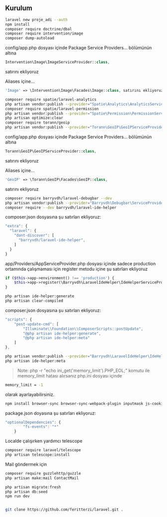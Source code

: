 ## Kurulum
```bash
laravel new proje_adi --auth
npm install
composer require doctrine/dbal
composer require intervention/image
composer dump-autoload
```

config/app.php dosyası içinde
Package Service Providers... bölümünün altına

```php
Intervention\Image\ImageServiceProvider::class, 
```
satırını ekliyoruz

Aliases içine...
```php
'Image' => \Intervention\Image\Facades\Image::class, satırını ekliyoruz
```

```bash
composer require spatie/laravel-analytics
php artisan vendor:publish --provider="Spatie\Analytics\AnalyticsServiceProvider"
composer require spatie/laravel-permission
php artisan vendor:publish --provider="Spatie\Permission\PermissionServiceProvider"
php artisan optimize:clear
composer require torann/geoip
php artisan vendor:publish --provider="Torann\GeoIP\GeoIPServiceProvider" --tag=config
```

config/app.php dosyası içinde
Package Service Providers... bölümünün altına

```php
Torann\GeoIP\GeoIPServiceProvider::class, 
```
satırını ekliyoruz

Aliases içine...
```php
'GeoIP' => \Torann\GeoIP\Facades\GeoIP::class, 
```
satırını ekliyoruz

```bash
composer require barryvdh/laravel-debugbar --dev
php artisan vendor:publish --provider="Barryvdh\Debugbar\ServiceProvider"
composer require --dev barryvdh/laravel-ide-helper
```

composer.json  dosyasına şu satırları ekliyoruz:
```js
"extra": {
  "laravel": {
    "dont-discover": [
      "barryvdh/laravel-ide-helper",
    ]
  }
}
```

app/Providers/AppServiceProvider.php dosyası içinde sadece production ortamında çalışmaması için
register metodu içine şu satırları ekliyoruz

```php
if ($this->app->environment() !== 'production') {
    $this->app->register(\Barryvdh\LaravelIdeHelper\IdeHelperServiceProvider::class);
}
```

```bash
php artisan ide-helper:generate
php artisan clear-compiled
```

composer.json dosyasına şu satırları ekliyoruz:

```js
"scripts": {
    "post-update-cmd": [
        "Illuminate\\Foundation\\ComposerScripts::postUpdate",
        "@php artisan ide-helper:generate",
        "@php artisan ide-helper:meta"
    ]
},
```

```bash
php artisan vendor:publish --provider="Barryvdh\LaravelIdeHelper\IdeHelperServiceProvider" --tag=config
php artisan ide-helper:meta
```
> Note: php -r "echo ini_get('memory_limit').PHP_EOL;" komutu ile memory_limit hatası alırsanız php.ini dosyası içinde

```bash
memory_limit = -1 
```
olarak ayarlayabilirsiniz.

```bash
npm install browser-sync browser-sync-webpack-plugin inputmask js-cookie minimist rtlcss select2 sweetalert vue-router html2canvas -D 
```

package.json doyasına şu satırları ekliyoruz:

```js
"optionalDependencies": {
        "fs-events": "*"
    }
```

Localde çalışırken yardımcı telescope 
```bash
composer require laravel/telescope
php artisan telescope:install
```

Mail göndermek için
```bash
composer require guzzlehttp/guzzle
php artisan make:mail ContactMail
```

```bash
php artisan migrate:fresh
php artisan db:seed
npm run dev


git clone https://github.com/feritterzi/laravel.git .
``` 
